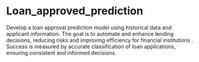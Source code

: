 # Loan_approved_prediction
Develop a loan approval prediction model using historical data and applicant information. The goal is to automate and enhance lending decisions, reducing risks and improving efficiency for financial institutions . Success is measured by accurate classification of loan applications, ensuring consistent and informed decisions.
